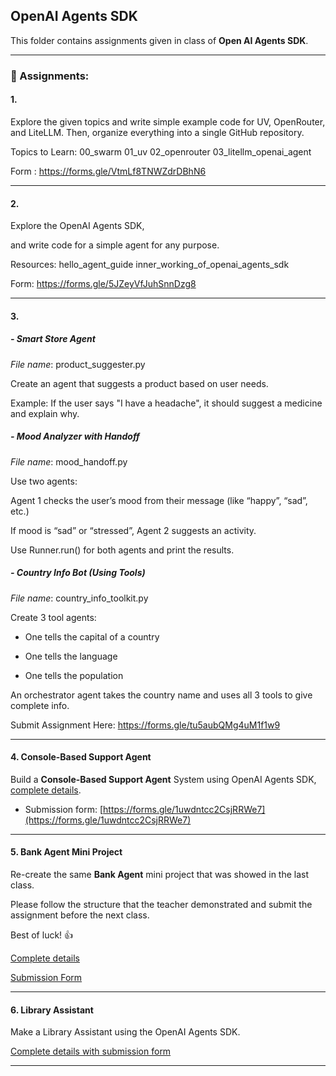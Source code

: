 ## OpenAI Agents SDK

This folder contains assignments given in class of **Open AI Agents SDK**.

-----------------------


### **📝 Assignments:**

#### 1.

Explore the given topics and write simple example code for UV, OpenRouter, and LiteLLM. Then, organize everything into a single GitHub repository.



Topics to Learn:
00_swarm
01_uv
02_openrouter
03_litellm_openai_agent


Form : https://forms.gle/VtmLf8TNWZdrDBhN6

-------

#### 2.

Explore the OpenAI Agents SDK, 

and write code for a simple agent for any purpose.

Resources:
hello_agent_guide
inner_working_of_openai_agents_sdk

Form: https://forms.gle/5JZeyVfJuhSnnDzg8


-----------

#### 3. 
##### - Smart Store Agent
*File name*: product_suggester.py

Create an agent that suggests a product based on user needs.

Example: If the user says "I have a headache", it should suggest a medicine and explain why.

##### - Mood Analyzer with Handoff

*File name*: mood_handoff.py

Use two agents:

Agent 1 checks the user’s mood from their message (like “happy”, “sad”, etc.)

If mood is “sad” or “stressed”, Agent 2 suggests an activity.

Use Runner.run() for both agents and print the results.

##### - Country Info Bot (Using Tools)
*File name*: country_info_toolkit.py

Create 3 tool agents:

- One tells the capital of a country

- One tells the language

- One tells the population

An orchestrator agent takes the country name and uses all 3 tools to give complete info.


Submit Assignment Here: https://forms.gle/tu5aubQMg4uM1f1w9

---------

#### 4. Console-Based Support Agent

Build a **Console-Based Support Agent** System using OpenAI Agents SDK, [complete details](https://docs.google.com/document/d/1gZwuQuW5HTjNEVTfaGX56brdR5I0oj11/edit?usp=sharing&ouid=103459919058078389355&rtpof=true&sd=true).


- Submission form: [https://forms.gle/1uwdntcc2CsjRRWe7](https://forms.gle/1uwdntcc2CsjRRWe7)


-------------------------------------------------------

#### 5. Bank Agent Mini Project

Re-create the same **Bank Agent** mini project that was showed in the last class.

Please follow the structure that the teacher demonstrated and submit the assignment before the next class.

Best of luck! 👍

[Complete details](https://shorturl.at/HgYoO)

[Submission Form](https://forms.gle/T4AHNTgTCgHc4TZs5)


---------------------------------

#### 6. Library Assistant

Make a Library Assistant using the OpenAI Agents SDK.

[Complete details with submission form](https://shorturl.at/UqFB5)

----------------------